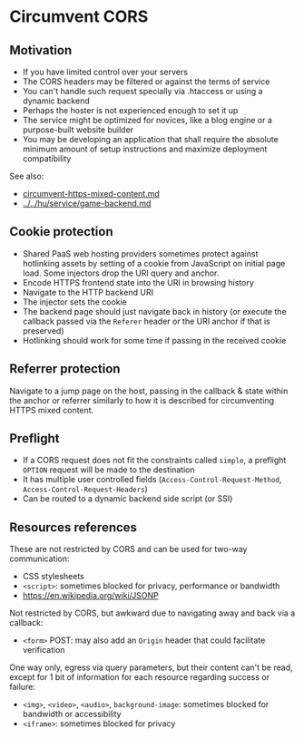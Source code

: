 # Circumvent CORS

## Motivation

* If you have limited control over your servers
* The CORS headers may be filtered or against the terms of service
* You can't handle such request specially via .htaccess or using a dynamic backend
* Perhaps the hoster is not experienced enough to set it up
* The service might be optimized for novices, like a blog engine or a purpose-built website builder
* You may be developing an application that shall require the absolute minimum amount of setup instructions and maximize deployment compatibility

See also:

* [circumvent-https-mixed-content.md](circumvent-https-mixed-content.md)
* [../../hu/service/game-backend.md](../../hu/service/game-backend.md)

## Cookie protection

* Shared PaaS web hosting providers sometimes protect against hotlinking assets by setting of a cookie from JavaScript on initial page load. Some injectors drop the URI query and anchor.
* Encode HTTPS frontend state into the URI in browsing history
* Navigate to the HTTP backend URI
* The injector sets the cookie
* The backend page should just navigate back in history (or execute the callback passed via the `Referer` header or the URI anchor if that is preserved)
* Hotlinking should work for some time if passing in the received cookie

## Referrer protection

Navigate to a jump page on the host, passing in the callback & state within the anchor or referrer similarly to how it is described for circumventing HTTPS mixed content.

## Preflight

* If a CORS request does not fit the constraints called `simple`, a preflight `OPTION` request will be made to the destination
* It has multiple user controlled fields (`Access-Control-Request-Method`, `Access-Control-Request-Headers`)
* Can be routed to a dynamic backend side script (or SSI)

## Resources references

These are not restricted by CORS and can be used for two-way communication:

* CSS stylesheets
* `<script>`: sometimes blocked for privacy, performance or bandwidth
* https://en.wikipedia.org/wiki/JSONP

Not restricted by CORS, but awkward due to navigating away and back via a callback:

* `<form>` POST: may also add an `Origin` header that could facilitate verification

One way only, egress via query parameters, but their content can't be read, except for 1 bit of information for each resource regarding success or failure:

* `<img>`, `<video>`, `<audio>`, `background-image`: sometimes blocked for bandwidth or accessibility
* `<iframe>`: sometimes blocked for privacy
